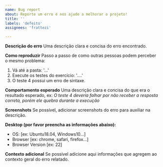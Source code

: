 ```yaml
---
name: Bug report
about: Reporte um erro e nos ajude a melhorar o projeto!
title: ''
labels: 'defeito'
assignees: 'frattezi'

---
```


**Descrição do erro**
Uma descrição clara e concisa do erro encontrado.

**Como reproduzir**
Passo a passo de como outras pessoas podem perceber o mesmo problema:

1. Vá até a pasta: '...'
2. Execute os testes do exercício: '....'
3. O teste 4 possui um erro de sintaxe.

**Comportamento esperado**
Uma descrição clara e concisa do que era o resultado esperado, ex:
*O teste 4 deveria falhar por não receber a resposta correta, porém ele quebra
durante a execução*

**Screenshots**
Se possível, adicionar screenshots do erro para auxiliar na descrição.

**Desktop (por favor preencha as informações abaixo):**

- OS: [ex: Ubuntu18.04, Windows10...]
- Browser [ex: chrome, safari, firefox...]
- Browser Version [ex: 22]

**Contexto adicional**
Se possível adicione aqui informações que agregem ao contexto geral do erro relatado.
